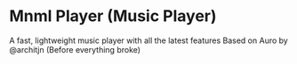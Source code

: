 # Mnml Player (Music Player)
A fast, lightweight music player with all the latest features
Based on Auro by @architjn (Before everything broke)
